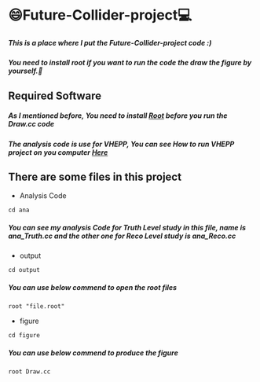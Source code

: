 # :smile:Future-Collider-project:computer:
##### This is a place where I put the Future-Collider-project code :)

##### You need to install root if you want to run the code the draw the figure by yourself.:muscle:

## Required Software
##### As I mentioned before, You need to install [Root](https://root.cern/install/) before you run the Draw.cc code
##### The analysis code is use for VHEPP, You can see How to run VHEPP project on you computer [Here](https://github.com/KuanyuPhy/VHEPP)
## There are some files in this project 

* Analysis Code
```
cd ana
```
##### You can see my analysis Code for Truth Level study in this file, name is ana_Truth.cc and the other one for Reco Level study is ana_Reco.cc

* output 
```
cd output
```
##### You can use below commend to open the root files
```
root "file.root"
```
* figure
```
cd figure
```
##### You can use below commend to produce the figure
```
root Draw.cc
```
